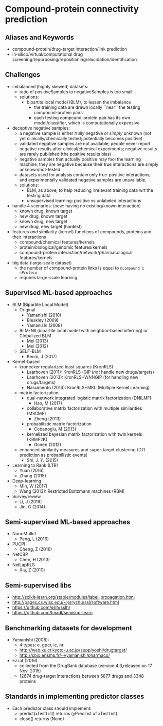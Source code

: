 # Compound-protein connectivity prediction

## Aliases and Keywords
* compound-protein/drug-target interaction/link prediction
* in-silico/virtual/computational drug screening/repurposing/repositioning/elucidation/identification

## Challenges
* imbalanced (highly skewed) datasets:
  * ratio of positiveSamples to negativeSamples is too small
  * solutions:
    * bipartite local model (BLM), to lessen the imbalance
      * the training data are drawn locally ``near'' the testing compound-protein pairs
      * each testing compound-protein pair has its own model/classifier, which is computationally expensive
* deceptive negative samples:
  * a negative sample is either _trully_ negative or _simply_ unknown
    (not yet clinically/chemically tested; potentially becomes positive)
  * validated negative samples are not available;
    people never report negative results after clinical/chemical experiments;
    negative results are rarely published (the positive results bias)
  * negative samples that actually positive may fool the learning machine;
    they are negative because their true interactions are simply unknown/not-tested
  * datasets used for analysis contain only true-positive interactions, and
    experimentally validated negative samples are unavailable.
  * solutions:
    * BLM, as above, to help reducing irrelevant training data wrt the testing data
    * unsupervised learning: positive vs unlabeled interactions
* handle 4 scenarios: (new: having no existing/known interaction)
  * known drug, known target
  * new drug, known target
  * known drug, new target
  * new drug, new target (hardest)
* features _and_ similarity (kernel) functions of compounds, proteins and their interactions
  * compound/chemical features/kernels
  * protein/biological/genomic features/kernels
  * compound-protein interaction/network/pharmacological features/kernels
* big data (large-scale dataset)
  * the number of compound-protein links is equal to `nCompound x nProtein`
  * requires large-scale learning

## Supervised ML-based approaches
* BLM (Bipartite Local Model)
  * Original
    * Yamanishi (2010)
    * Bleakley (2009)
    * Yamanishi (2008)
  * BLM-NII (bipartite local model with neighbor-based inferring) or Globalized BLM
    * Mei (2013)
    * Mei (2012)
  * SELF-BLM
    * Keum, J (2017)
* Kernel-based
  * kronecker regularized least squares (KronRLS)
    * Laarhoven (2011): KronRLS+GIP (_not_ handle new drugs/targets)
    * Laarhoven (2013): KronRLS+WNNGIP (for handling new drugs/targets)
    * Nascimento (2016): KronRLS+MKL (Multiple Kernel Learning)
  * matrix factorization
    * dual-network integrated logistic matrix factorization (DNILMF)
      * Hao, M (2017)
    * collaborative matrix factorization with multiple similarities (MSCMF)
      * Zheng (2013)
    * probabilistic matrix factorization
      * Cobanoglu, M (2013)
    * kernelized bayesian matrix factorization with twin kernels (KBMF2K)
      * Gonen (2012)
  * enhanced similarity measures and super-target clustering (DTI prediction as probabilistic events)
    * Shi, J. Y. (2015)
* Learning to Rank (LTR)
  * Yuan (2016)
  * Zhang (2015)
* Deep-learning
  * Min, W (2017)
  * Wang (2013): Restricted Boltzmann machines (RBM)
* Survey/review
  * Li, J (2016)
  * Jin, G (2014)

## Semi-supervised ML-based approaches
* NormMulInf
  * Peng, L (2016)
* PUCPI
  * Cheng, Z (2016)
* NetCBP
  * Chen, H (2013)
* NetLapRLS
  * Xia, Z (2010)

## Semi-supervised libs
* http://scikit-learn.org/stable/modules/label_propagation.html
* http://pages.cs.wisc.edu/~jerryzhu/ssl/software.html
* https://github.com/sslh/sslh/
* https://github.com/tmadl/semisup-learn

## Benchmarking datasets for development
* Yamanishi (2008):
  * 4 types: e, gpcr, ic, nr
  * http://web.kuicr.kyoto-u.ac.jp/supp/yoshi/drugtarget/
  * http://cbio.ensmp.fr/~yyamanishi/pharmaco/
* Ezzat (2016)
  * collected from the DrugBank database (version 4.3,released on 17 Nov. 2015)
  * 12674 drug-target interactions between 5877 drugs and 3348 proteins

## Standards in implementing predictor classes
* Each predictor class should implement:
  * predict(xTestList) returns (yPredList of xTestList)
  * close() returns (None)
